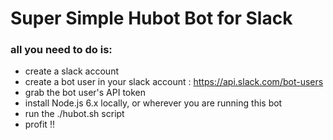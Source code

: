 # Super Simple Hubot Bot for Slack

### all you need to do is:

* create a slack account
* create a bot user in your slack account : https://api.slack.com/bot-users
* grab the bot user's API token
* install Node.js 6.x locally, or wherever you are running this bot
* run the ./hubot.sh script
* profit !!
